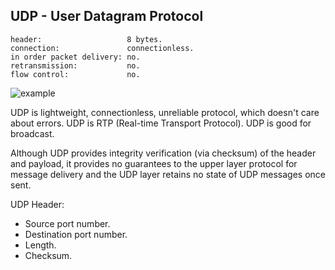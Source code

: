 UDP - User Datagram Protocol
-

````
header:                   8 bytes.
connection:               connectionless.
in order packet delivery: no.
retransmission:           no.
flow control:             no.
````

![example](https://gist.github.com/cn007b/1859adf8ee58818fb19bd4ec2e9ca78f/raw/23279fd5ca4dc9dec2e3e0320dd51101ff835072/udp.jpeg)

UDP is lightweight, connectionless, unreliable protocol,
which doesn't care about errors.
UDP is RTP (Real-time Transport Protocol).
UDP is good for broadcast.

Although UDP provides integrity verification (via checksum) of the header and payload,
it provides no guarantees to the upper layer protocol for message delivery
and the UDP layer retains no state of UDP messages once sent.

UDP Header:
* Source port number.
* Destination port number.
* Length.
* Checksum.
